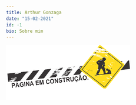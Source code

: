 ```yaml
---
title: Arthur Gonzaga
date: "15-02-2021"
id: -1
bio: Sobre mim
---
```

![](../assets/em-construção.png)